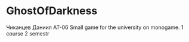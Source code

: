# GhostOfDarkness
Чиканцев Даниил АТ-06
Small game for the university on monogame. 1 course 2 semestr
